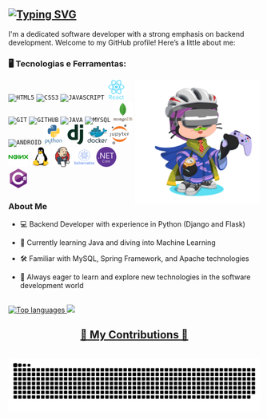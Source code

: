 ## [![Typing SVG](https://readme-typing-svg.herokuapp.com/?color=DCDCDC&size=35&center=true&vCenter=true&width=1000&lines=Hi+there+👋;My+name+is+Felipe+Cardoso+Vargas;I'm+from+Brazil;Be+Welcome!+:%29)](https://git.io/typing-svg) 

I'm a dedicated software developer with a strong emphasis on backend development. Welcome to my GitHub profile! Here’s a little about me:

### 🖥️ Tecnologias e Ferramentas: 

<img width="250px" align="right" src="octocat-1717503032722.png">
<code><img width="40px" src="https://cdn.jsdelivr.net/gh/devicons/devicon/icons/html5/html5-original-wordmark.svg" title = "HTML5"/></code>
<code><img width="40px" src="https://cdn.jsdelivr.net/gh/devicons/devicon/icons/css3/css3-original-wordmark.svg" title = "CSS3"/></code>
<code><img width="40px" src="https://cdn.jsdelivr.net/gh/devicons/devicon/icons/javascript/javascript-original.svg" title = "JAVASCRIPT"/></code>
<code><img width="40px" src="https://github.com/devicons/devicon/blob/v2.16.0/icons/react/react-original-wordmark.svg" title = "REACT"/></code>
<code><img width="40px" src="https://cdn.jsdelivr.net/gh/devicons/devicon/icons/git/git-original.svg" title = "GIT"/></code>
<code><img width="40px" src="https://cdn.jsdelivr.net/gh/devicons/devicon/icons/github/github-original.svg" title = "GITHUB"/></code>
<code><img width="40px" src="https://cdn.jsdelivr.net/gh/devicons/devicon/icons/java/java-original.svg" title = "JAVA"/></code>
<code><img width="40px" src="https://cdn.jsdelivr.net/gh/devicons/devicon/icons/mysql/mysql-original.svg" title = "MYSQL"/></code>
<code><img width="40px" src="https://github.com/devicons/devicon/blob/v2.16.0/icons/mongodb/mongodb-original-wordmark.svg" title = "MONGODB"/></code>
<code><img width="40px" src="https://cdn.jsdelivr.net/gh/devicons/devicon/icons/android/android-original.svg" title = "ANDROID"/></code>
<code><img width="40px" src="https://github.com/devicons/devicon/blob/v2.16.0/icons/python/python-original-wordmark.svg" title = "PYTHON"/></code>
<code><img width="40px" src="https://github.com/devicons/devicon/blob/v2.16.0/icons/django/django-plain.svg" title = "DJANGO"/></code>
<code><img width="40px" src="https://github.com/devicons/devicon/blob/v2.16.0/icons/docker/docker-original-wordmark.svg" title = "DOCKER"/></code>
<code><img width="40px" src="https://github.com/devicons/devicon/blob/v2.16.0/icons/jupyter/jupyter-original-wordmark.svg" title = "JUPYTER"/></code>
<code><img width="40px" src="https://github.com/devicons/devicon/blob/v2.16.0/icons/nginx/nginx-original.svg" title = "NGINX"/></code>
<code><img width="40px" src="https://github.com/devicons/devicon/blob/v2.16.0/icons/linux/linux-original.svg" title = "LINUX"/></code>
<code><img width="40px" src="https://github.com/devicons/devicon/blob/v2.16.0/icons/jenkins/jenkins-original.svg" title = "JENKINS"/></code>
<code><img width="40px" src="https://github.com/devicons/devicon/blob/v2.16.0/icons/kubernetes/kubernetes-line-wordmark.svg" title = "KBERNETES"/></code>
<code><img width="40px" src="https://github.com/devicons/devicon/blob/v2.16.0/icons/dotnetcore/dotnetcore-original.svg" title = "DOTNET"/></code>
<code><img width="40px" src="https://github.com/devicons/devicon/blob/v2.16.0/icons/csharp/csharp-original.svg" title = "CSHARP"/></code>


### About Me

- 💻 Backend Developer with experience in Python (Django and Flask)
- 🌱 Currently learning Java and diving into Machine Learning
- 🛠️ Familiar with MySQL, Spring Framework, and Apache technologies

- 🚀 Always eager to learn and explore new technologies in the software development world

##
<p align="center">
<div>
<a href="https://github.com/Felipecardosovargas">
<img loading="lazy" height="180em" src="https://github-readme-stats.vercel.app/api/top-langs/?username=Felipecardosovargas&layout=compact&langs_count=7&theme=dracula" alt="Top languages"/>
<img height="180em" src="https://github-readme-stats-eight-theta.vercel.app/api?username=Felipecardosovargas&show_icons=true&theme=dracula&include_all_commits=true&count_private=true"/>
</div>
</p>

<div align="center">
  <h2>🐍 My Contributions 🐍</h2>
  <br>
  <img alt="snake eating my contributions" src="https://raw.githubusercontent.com/salesp07/salesp07/output/github-contribution-grid-snake.svg" />
  
  <br/><br/><br/>
</div>

